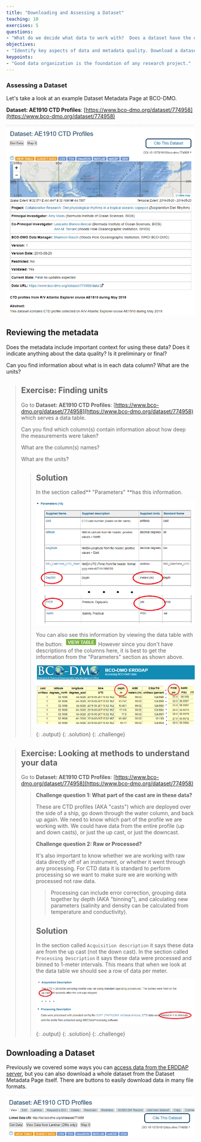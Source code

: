 ```yaml
---
title: "Downloading and Assessing a Dataset"
teaching: 10
exercises: 5
questions:
- "What do we decide what data to work with?  Does a dataset have the quality and metadata we need to analyze it?"
objectives:
- "Identify key aspects of data and metadata quality. Download a dataset and assess it."
keypoints:
- "Good data organization is the foundation of any research project."
---
```



### Assessing a Dataset

Let's take a look at an example Dataset Metadata Page at BCO-DMO. 

**Dataset: AE1910 CTD Profiles**: [https://www.bco-dmo.org/dataset/774958](https://www.bco-dmo.org/dataset/774958)

![AE1910_CTD_page1](../fig/AE1910_CTD_page1.png)

## Reviewing the metadata

Does the metadata include important context for using these data?  Does it indicate anything about the data quality? Is it preliminary or final?

Can you find information about what is in each data column?  What are the units?



> ## Exercise: Finding units
>
> Go to **Dataset: AE1910 CTD Profiles**: [https://www.bco-dmo.org/dataset/774958](https://www.bco-dmo.org/dataset/774958) which serves a data table.  
>
> Can you find which column(s) contain information about how deep the measurements were taken?
>
> What are the column(s) names?  
> 
> What are the units?
>
> > ## Solution
> > In the section called** "Parameters" **has this information.
> >
> > ![exercise vertical cols](../fig/AE1910_CTD_vertical_solution.png)
> > 
> > You can also see this information by viewing the data table with the button: <img src = "../fig/view_table.png">  However since you don't have descriptions of the columns here, it is best to get the information from the "Parameters" section as shown above.
> > 
> > ![exercise vertical cols2](../fig/vertical_solution2.png)
> > 
> > {: .output}
> {: .solution}
{: .challenge}


> ## Exercise: Looking at methods to understand your data
>
> Go to **Dataset: AE1910 CTD Profiles**: [https://www.bco-dmo.org/dataset/774958](https://www.bco-dmo.org/dataset/774958) 
>
> > **Challenge question 1: What part of the cast are in these data?**
> > 
> > These are CTD profiles (AKA "casts") which are deployed over the side of a ship, go down through the water column, and back up again.  We need to know which part of the profile we are working with.  We could have data from the entire profile (up and down casts), or just the up cast, or just the downcast.
> >
> >
> > **Challenge question 2: Raw or Processed?**
> > 
> > It's also important to know whether we are working with raw data directly off of an instrument, or whether it went through any processing.  For CTD data it is standard to perform processing so we want to make sure we are working with processed not raw data.  
> > > Processing can include error correction, grouping data together by depth (AKA "binning"), and calculating new parameters (salinity and density can be calculated from temperature and conductivity).
> >
> > ## Solution
> > In the section called `Acquisition description` it says these data are from the up cast (not the down cast).  In the section called `Processing Description` it says these data were processed and binned to 1-meter intervals.  This means that when we look at the data table we should see a row of data per meter.
> >
> > ![methods](../fig/methods_exercise.png)
> > 
> > {: .output}
> {: .solution}
{: .challenge}


## Downloading a Dataset

Previously we covered some ways you can [access data from the ERDDAP server](workshop_bios_oceanographic_data/08_erddap_catalog_search/index.html), but you can also download a whole dataset from the Dataset Metadata Page itself. There are buttons to easily download data in many file formats.

![AE1910_CTD bottle badges](../fig/AE1910_CTD_badges.png)
